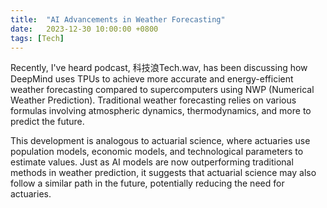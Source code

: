 ```yaml
---
title:  "AI Advancements in Weather Forecasting"
date:   2023-12-30 10:00:00 +0800
tags: [Tech]
---
```


Recently, I've heard podcast, 科技浪Tech.wav, has been discussing how DeepMind uses TPUs to achieve more accurate and energy-efficient weather forecasting compared to supercomputers using NWP (Numerical Weather Prediction). Traditional weather forecasting relies on various formulas involving atmospheric dynamics, thermodynamics, and more to predict the future.

This development is analogous to actuarial science, where actuaries use population models, economic models, and technological parameters to estimate values. Just as AI models are now outperforming traditional methods in weather prediction, it suggests that actuarial science may also follow a similar path in the future, potentially reducing the need for actuaries.